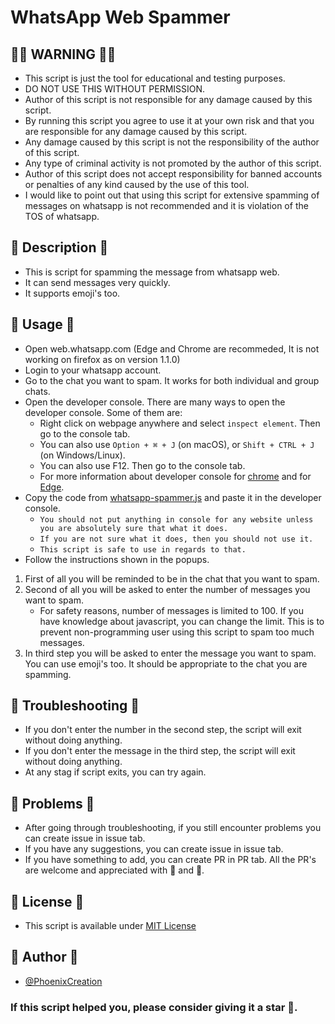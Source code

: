 # WhatsApp Web Spammer

## 🛑🛑 WARNING 🛑🛑

- This script is just the tool for educational and testing purposes.
- DO NOT USE THIS WITHOUT PERMISSION.
- Author of this script is not responsible for any damage caused by this script.
- By running this script you agree to use it at your own risk and that you are responsible for any damage caused by this script.
- Any damage caused by this script is not the responsibility of the author of this script.
- Any type of criminal activity is not promoted by the author of this script.
- Author of this script does not accept responsibility for banned accounts or penalties of any kind caused by the use of this tool.
- I would like to point out that using this script for extensive spamming of messages on whatsapp is not recommended and it is violation of the TOS of whatsapp.

## 📝 Description 📝

- This is script for spamming the message from whatsapp web.
- It can send messages very quickly.
- It supports emoji's too.

## 📝 Usage 📝

- Open web.whatsapp.com (Edge and Chrome are recommeded, It is not working on firefox as on version 1.1.0)
- Login to your whatsapp account.
- Go to the chat you want to spam. It works for both individual and group chats.
- Open the developer console. There are many ways to open the developer console. Some of them are:
  - Right click on webpage anywhere and select `inspect element`. Then go to the console tab.
  - You can also use `Option + ⌘ + J` (on macOS), or `Shift + CTRL + J` (on Windows/Linux).
  - You can also use F12. Then go to the console tab.
  - For more information about developer console for [chrome](https://developers.google.com/web/tools/chrome-devtools/console/) and for [Edge](https://learn.microsoft.com/en-us/microsoft-edge/devtools-guide-chromium/overview#open-devtools).
- Copy the code from [whatsapp-spammer.js](/whatsapp-spammer.js) and paste it in the developer console.
  - `You should not put anything in console for any website unless you are absolutely sure that what it does.`
  - `If you are not sure what it does, then you should not use it.`
  - `This script is safe to use in regards to that.`
- Follow the instructions shown in the popups.

1. First of all you will be reminded to be in the chat that you want to spam.
1. Second of all you will be asked to enter the number of messages you want to spam.
   - For safety reasons, number of messages is limited to 100. If you have knowledge about javascript, you can change the limit. This is to prevent non-programming user using this script to spam too much messages.
1. In third step you will be asked to enter the message you want to spam. You can use emoji's too. It should be appropriate to the chat you are spamming.

## 📝 Troubleshooting 📝

- If you don't enter the number in the second step, the script will exit without doing anything.
- If you don't enter the message in the third step, the script will exit without doing anything.
- At any stag if script exits, you can try again.

## 📝 Problems 📝

- After going through troubleshooting, if you still encounter problems you can create issue in issue tab.
- If you have any suggestions, you can create issue in issue tab.
- If you have something to add, you can create PR in PR tab. All the PR's are welcome and appreciated with 💖 and 🙏.

## 📝 License 📝

- This script is available under [MIT License](/LICENSE.md)

## 📝 Author 📝

- [@PhoenixCreation](http://twitter.com/PhoenixCrea2ion)

### If this script helped you, please consider giving it a star 🌟.
